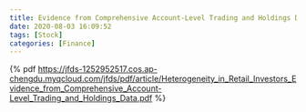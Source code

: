 ```yaml
---
title: Evidence from Comprehensive Account-Level Trading and Holdings Data
date: 2020-08-03 16:09:52
tags: [Stock]
categories: [Finance]
---
```

{% pdf https://jfds-1252952517.cos.ap-chengdu.myqcloud.com/jfds/pdf/article/Heterogeneity_in_Retail_Investors_Evidence_from_Comprehensive_Account-Level_Trading_and_Holdings_Data.pdf %}
